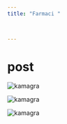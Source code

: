 ```yaml
---
title: "Farmaci "
 


---
```


# post


![kamagra](/images/Kamagra-100-MG.webp)

![kamagra](/images/green_kamagra.png)

![kamagra](/images/kamagra.png)

